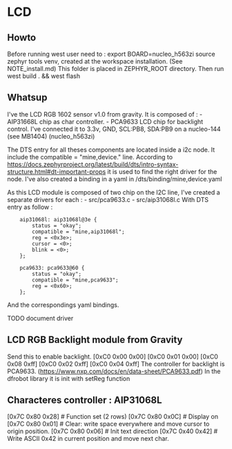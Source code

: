 # LCD

## Howto
Before running west user need to :
export BOARD=nucleo_h563zi
source zephyr tools venv, created at the workspace installation.
(See NOTE_install.md)
This folder is placed in ZEPHYR_ROOT directory.
Then run west build . && west flash

## Whatsup

I've the LCD RGB 1602 sensor v1.0 from gravity.
It is composed of :
    - AIP31668L chip as char controller.
    - PCA9633 LCD chip for backlight control.
I've connected it to 3.3v, GND, SCL:PB8, SDA:PB9 on a nucleo-144 (see MB1404) (nucleo_h563zi)

The DTS entry for all theses components are located inside a i2c node.
It include the compatible = "mine,device."
line. According to https://docs.zephyrproject.org/latest/build/dts/intro-syntax-structure.html#dt-important-props
it is used to find the right driver for the node. 
I've also created a binding in a yaml in <thisapp>/dts/binding/mine,device.yaml

As this LCD module is composed of two chip on the I2C line, I've created a separate
drivers for each : 
    - src/pca9633.c
    - src/aip31068l.c
With DTS entry as follow :
```
	aip31068l: aip31068l@3e {
        status = "okay";
		compatible = "mine,aip31068l";
		reg = <0x3e>;
		cursor = <0>;
		blink = <0>;
    };

	pca9633: pca9633@60 {
        status = "okay";
		compatible = "mine,pca9633";
		reg = <0x60>;
    };
```
And the correspondings yaml bindings.

TODO document driver

## LCD RGB Backlight module from Gravity

Send this to enable backlight.
[0xC0 0x00 0x00]
[0xC0 0x01 0x00]
[0xC0 0x08 0xff]
[0xC0 0x02 0xff]
[0xC0 0x04 0xff]
The controller for backlight is PCA9633.
(https://www.nxp.com/docs/en/data-sheet/PCA9633.pdf)
In the dfrobot library it is init with setReg function

## Characteres controller : AIP31068L
[0x7C 0x80 0x28] # Function set (2 rows)
[0x7C 0x80 0x0C] # Display on
[0x7C 0x80 0x01] # Clear: write space everywhere and move cursor to origin position.
[0x7C 0x80 0x06] # Init text direction
[0x7C 0x40 0x42] # Write ASCII 0x42 in current position and move next char.

